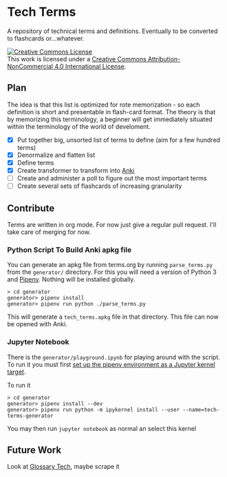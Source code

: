 # Tech Terms

A repository of technical terms and definitions. Eventually to be converted to flashcards or...whatever.

<a rel="license" href="http://creativecommons.org/licenses/by-nc/4.0/"><img alt="Creative Commons License" style="border-width:0" src="https://i.creativecommons.org/l/by-nc/4.0/88x31.png" /></a><br />This work is licensed under a <a rel="license" href="http://creativecommons.org/licenses/by-nc/4.0/">Creative Commons Attribution-NonCommercial 4.0 International License</a>.

## Plan

The idea is that this list is optimized for rote memorization - so each definition is short and presentable in flash-card format. The theory is that by memorizing this terminology, a beginner will get immediately situated within the terminology of the world of develoment.

- [x] Put together big, unsorted list of terms to define (aim for a few hundred terms)
- [x] Denormalize and flatten list
- [x] Define terms
- [x] Create transformer to transform into [Anki](http://ankiweb.net/)
- [ ] Create and administer a poll to figure out the most important terms
- [ ] Create several sets of flashcards of increasing granularity

## Contribute

Terms are written in org mode. For now just give a regular pull request. I'll take care of merging for now.

### Python Script To Build Anki apkg file

You can generate an apkg file from terms.org by running `parse_terms.py` from the `generator/` directory. For this you will need a version of Python 3 and [Pipenv](https://pipenv.readthedocs.io/en/latest/). Nothing will be installed globally.

    > cd generator
    generator> pipenv install
    generator> pipenv run python ./parse_terms.py
    
This will generate a `tech_terms.apkg` file in that directory. This file can now be opened with Anki.

### Jupyter Notebook

There is the `generator/playground.ipynb` for playing around with the script. To run it you must first [set up the pipenv environment as a Jupyter kernel target](https://stackoverflow.com/questions/47295871/is-there-a-way-to-use-pipenv-with-jupyter-notebook).

To run it

    > cd generator
    generator> pipenv install --dev
    generator> pipenv run python -m ipykernel install --user --name=tech-terms-generator
    
You may then run `jupyter notebook` as normal an select this kernel

## Future Work

Look at [Glossary Tech](https://glossarytech.com/terms/software_architecture/page2), maybe scrape it

